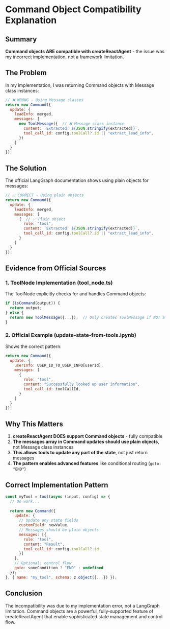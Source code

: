 # Command Object Compatibility Explanation

## Summary
**Command objects ARE compatible with createReactAgent** - the issue was my incorrect implementation, not a framework limitation.

## The Problem
In my implementation, I was returning Command objects with Message class instances:
```javascript
// ❌ WRONG - Using Message classes
return new Command({
  update: {
    leadInfo: merged,
    messages: [
      new ToolMessage({  // ❌ Message class instance
        content: `Extracted: ${JSON.stringify(extracted)}`,
        tool_call_id: config.toolCall?.id || "extract_lead_info",
      })
    ]
  }
});
```

## The Solution
The official LangGraph documentation shows using plain objects for messages:
```javascript
// ✅ CORRECT - Using plain objects
return new Command({
  update: {
    leadInfo: merged,
    messages: [
      {  // ✅ Plain object
        role: "tool",
        content: `Extracted: ${JSON.stringify(extracted)}`,
        tool_call_id: config.toolCall?.id || "extract_lead_info",
      }
    ]
  }
});
```

## Evidence from Official Sources

### 1. ToolNode Implementation (tool_node.ts)
The ToolNode explicitly checks for and handles Command objects:
```typescript
if (isCommand(output)) {
  return output;
} else {
  return new ToolMessage({...});  // Only creates ToolMessage if NOT a Command
}
```

### 2. Official Example (update-state-from-tools.ipynb)
Shows the correct pattern:
```javascript
return new Command({
  update: {
    userInfo: USER_ID_TO_USER_INFO[userId],
    messages: [
      {
        role: "tool",
        content: "Successfully looked up user information",
        tool_call_id: toolCallId,
      }
    ]
  }
});
```

## Why This Matters
1. **createReactAgent DOES support Command objects** - fully compatible
2. **The messages array in Command updates should use plain objects**, not Message class instances
3. **This allows tools to update any part of the state**, not just return messages
4. **The pattern enables advanced features** like conditional routing (`goto: "END"`)

## Correct Implementation Pattern
```javascript
const myTool = tool(async (input, config) => {
  // Do work...
  
  return new Command({
    update: {
      // Update any state fields
      customField: newValue,
      // Messages should be plain objects
      messages: [{
        role: "tool",
        content: "Result",
        tool_call_id: config.toolCall?.id
      }]
    },
    // Optional: control flow
    goto: someCondition ? "END" : undefined
  });
}, { name: "my_tool", schema: z.object({...}) });
```

## Conclusion
The incompatibility was due to my implementation error, not a LangGraph limitation. Command objects are a powerful, fully-supported feature of createReactAgent that enable sophisticated state management and control flow.